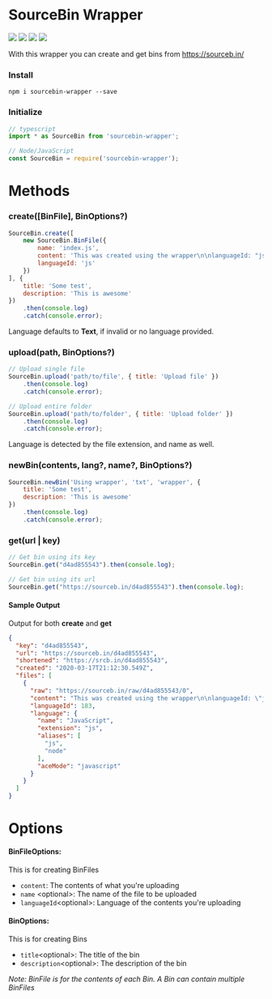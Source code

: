 # SourceBin Wrapper

[![](https://img.shields.io/npm/v/sourcebin-wrapper?label=Latest%20Version&style=for-the-badge)](https://www.npmjs.com/package/sourcebin-wrapper)
[![](https://img.shields.io/github/issues-raw/Jacxk/sourcebin-wrapper?label=Open%20Issues&style=for-the-badge)](https://github.com/Jacxk/Sourcebin-Wrapper/issues)
[![](https://img.shields.io/npm/dw/sourcebin-wrapper?label=Downloads&style=for-the-badge)](https://www.npmjs.com/package/sourcebin-wrapper)
[![](https://img.shields.io/github/package-json/author/Jacxk/sourcebin-wrapper?style=for-the-badge)](https://www.npmjs.com/package/sourcebin-wrapper)


With this wrapper you can create and get bins from https://sourceb.in/

### Install
`npm i sourcebin-wrapper --save`

### Initialize
```javascript
// typescript
import * as SourceBin from 'sourcebin-wrapper';

// Node/JavaScript
const SourceBin = require('sourcebin-wrapper');
```

# Methods
### create([BinFile], BinOptions?)
```javascript
SourceBin.create([
    new SourceBin.BinFile({
        name: 'index.js',
        content: 'This was created using the wrapper\n\nlanguageId: "js"',
        languageId: 'js'
    })
], {
    title: 'Some test',
    description: 'This is awesome'
})
    .then(console.log)
    .catch(console.error);

```
Language defaults to **Text**, if invalid or no language provided.

### upload(path, BinOptions?)
```js
// Upload single file
SourceBin.upload('path/to/file', { title: 'Upload file' })
    .then(console.log)
    .catch(console.error);

// Upload entire folder
SourceBin.upload('path/to/folder', { title: 'Upload folder' })
    .then(console.log)
    .catch(console.error);
```
Language is detected by the file extension, and name as well.

### newBin(contents, lang?, name?, BinOptions?)
```js
SourceBin.newBin('Using wrapper', 'txt', 'wrapper', {
    title: 'Some test',
    description: 'This is awesome'
})
    .then(console.log)
    .catch(console.error);
```

### get(url | key)
```javascript
// Get bin using its key
SourceBin.get("d4ad855543").then(console.log);

// Get bin using its url
SourceBin.get("https://sourceb.in/d4ad855543").then(console.log);
```

#### Sample Output
Output for both **create** and **get**
```json
{
  "key": "d4ad855543",
  "url": "https://sourceb.in/d4ad855543",
  "shortened": "https://srcb.in/d4ad855543",
  "created": "2020-03-17T21:12:30.549Z",
  "files": [
    {
      "raw": "https://sourceb.in/raw/d4ad855543/0",
      "content": "This was created using the wrapper\n\nlanguageId: \"js\"",
      "languageId": 183,
      "language": {
        "name": "JavaScript",
        "extension": "js",
        "aliases": [
          "js",
          "node"
        ],
        "aceMode": "javascript"
      }
    }
  ]
}
```

# Options

#### BinFileOptions:
This is for creating BinFiles

* `content`: The contents of what you're uploading
* `name` \<optional>: The name of the file to be uploaded
* `languageId`\<optional>: Language of the contents you're uploading

#### BinOptions:
This is for creating Bins

* `title`\<optional>: The title of the bin
* `description`\<optional>: The description of the bin

*Note: BinFile is for the contents of each Bin. A Bin can contain multiple BinFiles*